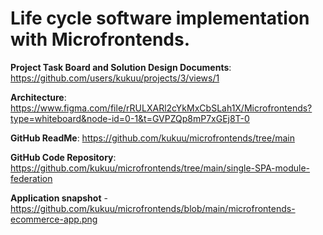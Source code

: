 # Life cycle software implementation with Microfrontends.

**Project Task Board and Solution Design Documents**: https://github.com/users/kukuu/projects/3/views/1

**Architecture**: https://www.figma.com/file/rRULXARl2cYkMxCbSLah1X/Microfrontends?type=whiteboard&node-id=0-1&t=GVPZQp8mP7xGEj8T-0

**GitHub ReadMe**:  https://github.com/kukuu/microfrontends/tree/main

**GitHub Code Repository**:  https://github.com/kukuu/microfrontends/tree/main/single-SPA-module-federation

**Application snapshot** - https://github.com/kukuu/microfrontends/blob/main/microfrontends-ecommerce-app.png


